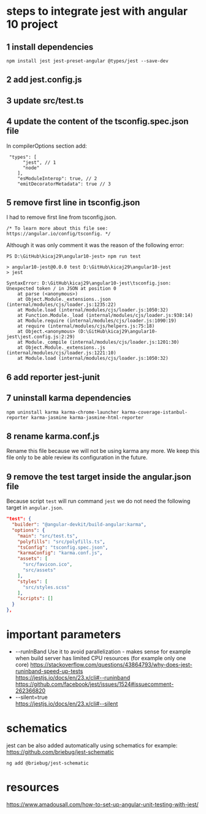 # steps to integrate jest with angular 10 project

## 1 install dependencies

```
npm install jest jest-preset-angular @types/jest --save-dev
```

## 2 add jest.config.js

## 3 update src/test.ts

## 4 update the content of the tsconfig.spec.json file

In compilerOptions section add:

```
 "types": [
      "jest", // 1
      "node"
    ],
    "esModuleInterop": true, // 2
    "emitDecoratorMetadata": true // 3
```

## 5 remove first line in tsconfig.json

I had to remove first line from tsconfig.json.

```
/* To learn more about this file see: https://angular.io/config/tsconfig. */
```

Although it was only comment it was the reason of the following error:

```
PS D:\GitHub\kicaj29\angular10-jest> npm run test

> angular10-jest@0.0.0 test D:\GitHub\kicaj29\angular10-jest
> jest

SyntaxError: D:\GitHub\kicaj29\angular10-jest\tsconfig.json: Unexpected token / in JSON at position 0
    at parse (<anonymous>)
    at Object.Module._extensions..json (internal/modules/cjs/loader.js:1235:22)
    at Module.load (internal/modules/cjs/loader.js:1050:32)
    at Function.Module._load (internal/modules/cjs/loader.js:938:14)
    at Module.require (internal/modules/cjs/loader.js:1090:19)
    at require (internal/modules/cjs/helpers.js:75:18)
    at Object.<anonymous> (D:\GitHub\kicaj29\angular10-jest\jest.config.js:2:29)
    at Module._compile (internal/modules/cjs/loader.js:1201:30)
    at Object.Module._extensions..js (internal/modules/cjs/loader.js:1221:10)
    at Module.load (internal/modules/cjs/loader.js:1050:32)
```
## 6 add reporter jest-junit

## 7 uninstall karma dependencies

```
npm uninstall karma karma-chrome-launcher karma-coverage-istanbul-reporter karma-jasmine karma-jasmine-html-reporter
```

## 8 rename karma.conf.js

Rename this file because we will not be using karma any more. We keep this file only to be able review its configuration in the future.

## 9 remove the test target inside the angular.json file

Because script ```test``` will run command ```jest``` we do not need the following target in ```angular.json```.

```json
"test": {
  "builder": "@angular-devkit/build-angular:karma",
  "options": {
    "main": "src/test.ts",
    "polyfills": "src/polyfills.ts",
    "tsConfig": "tsconfig.spec.json",
    "karmaConfig": "karma.conf.js",
    "assets": [
      "src/favicon.ico",
      "src/assets"
    ],
    "styles": [
      "src/styles.scss"
    ],
    "scripts": []
  }
},
```

# important parameters

* --runInBand
  Use it to avoid parallelization - makes sense for example when build server has limited CPU resources (for example only one core)
  https://stackoverflow.com/questions/43864793/why-does-jest-runinband-speed-up-tests   
  https://jestjs.io/docs/en/23.x/cli#--runinband   
  https://github.com/facebook/jest/issues/1524#issuecomment-262366820
* --silent=true   
  https://jestjs.io/docs/en/23.x/cli#--silent

# schematics

jest can be also added automatically using schematics for example: https://github.com/briebug/jest-schematic

```
ng add @briebug/jest-schematic
```

# resources
https://www.amadousall.com/how-to-set-up-angular-unit-testing-with-jest/   
